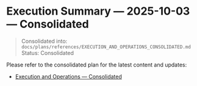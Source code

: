 # Execution Summary — 2025-10-03 — Consolidated

> Consolidated into: `docs/plans/references/EXECUTION_AND_OPERATIONS_CONSOLIDATED.md`
> Status: Consolidated

Please refer to the consolidated plan for the latest content and updates:
- [Execution and Operations — Consolidated](../references/EXECUTION_AND_OPERATIONS_CONSOLIDATED.md)

